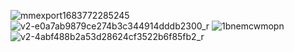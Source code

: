 ![mmexport1683772285245](https://github.com/wenzixiaozhang/-/assets/133194627/993d4734-2526-4822-ab17-25f8596ad2c8)
![v2-e0a7ab9879ce274b3c344914dddb2300_r](https://github.com/wenzixiaozhang/-/assets/133194627/659ba39c-b654-4d34-9f91-ad58f25572fe)
![1bnemcwmopn](https://github.com/wenzixiaozhang/-/assets/133194627/204f62a7-6ec1-42d3-b92c-2d0cf3c85b67)
![v2-4abf488b2a53d28624cf3522b6f85fb2_r](https://github.com/wenzixiaozhang/-/assets/133194627/1e6d9f8a-972e-47d6-bb03-e3cbd0883595)
